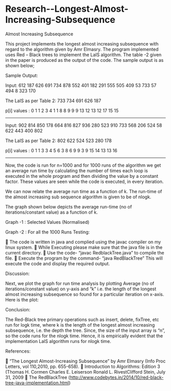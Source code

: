 # Research--Longest-Almost-Increasing-Subsequence



Almost Increasing Subsequence

This project implements the longest almost increasing subsequence with regard to the algorithm given by Amr Elmasry. The program implemented uses Red – Black trees to implement the LaIS algorithm. The table -2 given in the paper is produced as the output of the code. The sample output is as shown below;

Sample Output:

Input:  612 187 626 691 734 878 552 401 182 291 555 505 409 53 733 57 494 8 323 170

The LaIS as per Table 2:  733 734 691 626 187

p[i] values : 0 1 1 2 3 4 1 1 8 8 9 9 9 13 12 13 12 17 15 15
*******************************************


Input:  902 814 850 178 664 816 827 936 280 523 910 733 568 206 524 58 622 443 400 802

The LaIS as per Table 2:  802 622 524 523 280 178

p[i] values : 0 1 1 3 3 4 5 6 3 8 6 9 9 3 9 15 14 13 13 16
*******************************************

Now, the code is run for n=1000 and for 1000 runs of the algorithm we get an average run time by calculating the number of times each loop is executed in the whole program and then dividing the value by a constant factor. These values are seen while the code is executed, in every iteration.

We can now relate the average run time as a function of k. The run-time of the almost increasing sub sequence algorithm is given to be of nlogk. 

The graph shown below depicts the average run-time (no of iterations/constant value) as a function of k.
 
Graph -1 : Selected Values (Normalised)


 
Graph -2 : For all the 1000 Runs
Testing:

	The code is written in java and complied using the javac compiler on my linux system.
	While Executing please make sure that the java file is in the current directory.
	Use the code- “javac RedblackTree.java” to compile the file.
	Execute the program by the command- “java RedBlackTree” 
This will execute the code and display the required output.

Discussion:

Next, we plot the graph for run time analysis by plotting Average (no of iterations/constant value) on y-axis and “k” i.e. the length of the longest almost increasing subsequence so found for a particular iteration on x-axis.
Here is the plot:

Conclusion:

The Red-Black tree primary operations such as insert, delete, fixTree, etc run for logk time, where k is the length of the longest almost increasing subsequence, i.e. the depth the tree. Since, the size of the input array is “n”, so the code runs for the nlogk time. Hence, it is empirically evident that the implementation LaIS algorithm runs for nlogk time.

References:

	“The Longest Almost-Increasing Subsequence” by Amr Elmasry (Info Proc Letters, vol 110,2010, pp. 655-658).
	Introduction to Algorithms: Edition 3 (Thomas H. Cormen Charles E. Leiserson Ronald L. RivestClifford Stein, July 31, 2009
	The RedBlackTree (http://www.codebytes.in/2014/10/red-black-tree-java-implementation.html)

